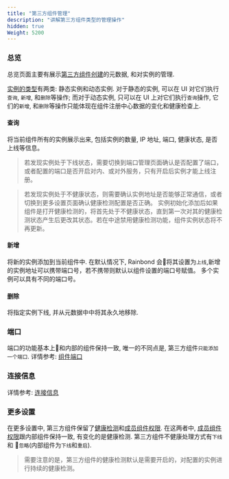 ```yaml
---
title: "第三方组件管理"
description: "讲解第三方组件类型的管理操作"
hidden: true
Weight: 5200
---
```


### 总览

总览页面主要有展示[第三方组件创建](/user-manual/app-creation/thirdparty-service/thirdparty-create/)的元数据, 和对实例的管理.

[实例的类型](/user-manual/app-creation/thirdparty-service/thirdparty-design/#第三方组件分类)有两类: 静态实例和动态实例. 对于静态的实例, 可以在 UI 对它们执行`查询`, `新增`, 和`删除`等操作; 而对于动态实例, 只可以在 UI 上对它们执行`查询`操作, 它们的`新增`, 和`删除`等操作只能体现在组件注册中心数据的变化和健康检查上.

#### 查询

将当前组件所有的实例展示出来, 包括实例的数量,  IP 地址, 端口, 健康状态, 是否上线等信息。

> 若发现实例处于下线状态，需要切换到端口管理页面确认是否配置了端口，或者配置的端口是否开启对内、或对外服务，只有开启后实例才能上线注册。

> 若发现实例处于不健康状态，则需要确认实例地址是否能够正常通信，或者切换到更多设置页面确认健康检测配置是否正确。 实例初始化添加后如果组件是打开健康检测的，将首先处于不健康状态，直到第一次对其的健康检测状态产生后更改其状态。若在中途禁用健康检测功能，组件实例状态将不再更新。

#### 新增

将新的实例添加到当前组件中. 在默认情况下, Rainbond 会将其设置为`上线`,新增的实例地址可以携带端口号，若不携带则默认以组件设置的端口号赋值。 多个实例可以具有不同的端口号。

#### 删除

将指定实例下线, 并从元数据中中将其永久地移除.

### 端口

端口的功能基本上和内部的组件保持一致, 唯一的不同点是, 第三方组件`只能添加一个端口`. 详情参考: [组件端口](/user-manual/app-service-manage/service-port-domain/)

### 连接信息

详情参考: [连接信息](/user-manual/app-service-manage/service-rely/#组件连接信息管理)

### 更多设置

在更多设置中, 第三方组件保留了[健康检测](/user-manual/app-service-manage/service-other-set/#健康检查)和[成员组件权限](/user-manual/app-service-manage/service-other-set/#成员组件权限). 在这两者中, [成员组件权限](/user-manual/app-service-manage/service-other-set/#成员组件权限)跟内部组件保持一致, 有变化的是健康检测. 第三方组件不健康处理方式有`下线` 和 `忽略`(内部组件为`下线`和`重启`).

> 需要注意的是，第三方组件的健康检测默认是需要开启的，对配置的实例进行持续的健康检测。
